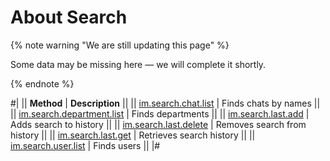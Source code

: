 # About Search

{% note warning "We are still updating this page" %}

Some data may be missing here — we will complete it shortly.

{% endnote %}

#| 
|| **Method** | **Description** ||
|| [im.search.chat.list](./im-search-chat-list.md) | Finds chats by names ||
|| [im.search.department.list](./im-search-department-list.md) | Finds departments ||
|| [im.search.last.add](./im-search-last-add.md) | Adds search to history ||
|| [im.search.last.delete](./im-search-last-delete.md) | Removes search from history ||
|| [im.search.last.get](./im-search-last-get.md) | Retrieves search history ||
|| [im.search.user.list](./im-search-user-list.md) | Finds users ||
|#